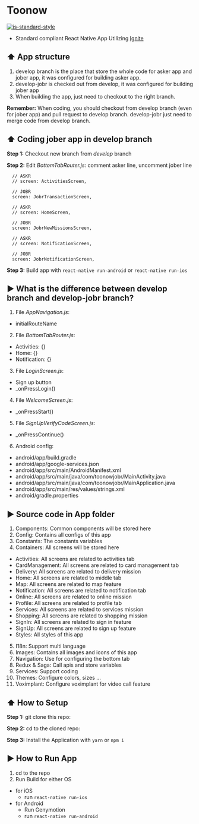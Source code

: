 #  Toonow
[![js-standard-style](https://img.shields.io/badge/code%20style-standard-brightgreen.svg?style=flat)](http://standardjs.com/)

* Standard compliant React Native App Utilizing [Ignite](https://github.com/infinitered/ignite)

## :arrow_up: App structure

1. develop branch is the place that store the whole code for asker app and jober app, it was configured for building asker app.
2. develop-jobr is checked out from develop, it was configured for building jober app 
3. When building the app, just need to checkout to the right branch.

**Remember:** When coding, you should checkout from develop branch (even for jober app) and pull request to develop branch.
  develop-jobr just need to merge code from develop branch.

## :arrow_up: Coding jober app in develop branch

**Step 1:** Checkout new branch from *develop* branch

**Step 2:** Edit *BottomTabRouter.js*: comment asker line, uncomment jober line

      // ASKR
      // screen: ActivitiesScreen,

      // JOBR
      screen: JobrTransactionScreen,
      
      // ASKR
      // screen: HomeScreen,
      
      // JOBR
      screen: JobrNewMissionsScreen,
      
      // ASKR
      // screen: NotificationScreen,
      
      // JOBR
      screen: JobrNotificationScreen,

**Step 3:** Build app with `react-native run-android` or `react-native run-ios`

## :arrow_forward: What is the difference between develop branch and develop-jobr branch?

1. File *AppNavigation.js*:
  * initialRouteName
  
2. File *BottomTabRouter.js*:
  * Activities: {}
  * Home: {}
  * Notification: {}

3. File *LoginScreen.js*: 
  * Sign up button
  * _onPressLogin()
  
4. File *WelcomeScreen.js*: 
  * _onPressStart()
  
5. File *SignUpVerifyCodeScreen.js*:
  * _onPressContinue()
  
6. Android config:
  * android/app/build.gradle
  * android/app/google-services.json
  * android/app/src/main/AndroidManifest.xml
  * android/app/src/main/java/com/toonowjobr/MainActivity.java
  * android/app/src/main/java/com/toonowjobr/MainApplication.java
  * android/app/src/main/res/values/strings.xml
  * android/gradle.properties
  
## :arrow_forward: Source code in App folder

1. Components: Common components will be stored here
2. Config: Contains all configs of this app
3. Constants: The constants variables
4. Containers: All screens will be stored here
  * Activities: All screens are related to activities tab
  * CardManagement: All screens are related to card management tab
  * Delivery: All screens are related to delivery mission
  * Home: All screens are related to middle tab
  * Map: All screens are related to map feature
  * Notification: All screens are related to notification tab
  * Online: All screens are related to online mission
  * Profile: All screens are related to profile tab
  * Services: All screens are related to services mission
  * Shopping: All screens are related to shopping mission
  * SignIn: All screens are related to sign in feature
  * SignUp: All screens are related to sign up feature
  * Styles: All styles of this app
5. I18n: Support multi language
6. Images: Contains all images and icons of this app
7. Navigation: Use for configuring the bottom tab
8. Redux & Saga: Call apis and store variables
9. Services: Support coding
10. Themes: Configure colors, sizes ...
11. Voximplant: Configure voximplant for video call feature

## :arrow_up: How to Setup

**Step 1:** git clone this repo:

**Step 2:** cd to the cloned repo:

**Step 3:** Install the Application with `yarn` or `npm i`
    
## :arrow_forward: How to Run App

1. cd to the repo
2. Run Build for either OS
  * for iOS
    * run `react-native run-ios`
  * for Android
    * Run Genymotion
    * run `react-native run-android`
